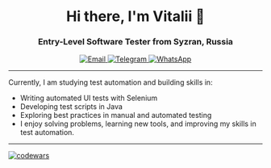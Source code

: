 <h1 align="center"> Hi there, I'm Vitalii 👋</h1>
<h3 align="center">Entry-Level Software Tester from Syzran, Russia</h3>

<div id="socials" align="center">
  <a href="mailto:zavaritskii@gmail.com">
    <img src="https://img.shields.io/badge/Email-D14836?style=for-the-badge&logo=gmail&logoColor=white" alt="Email"/>
  <a href="https://t.me/zavaritskii">
    <img src="https://img.shields.io/badge/Telegram-2CA5E0?style=for-the-badge&logo=telegram&logoColor=white" alt="Telegram"/>
  </a>
  <a href="https://wa.me/+79376630907">
    <img src="https://img.shields.io/badge/WhatsApp-25D366?style=for-the-badge&logo=whatsapp&logoColor=white" alt="WhatsApp"/>
  </a>  
</div>
<hr>
<div id="bio" align="left">
  <p>
      Currently, I am studying test automation and building skills in:
  </p>
  <ul>
    <li>Writing automated UI tests with Selenium</li>
    <li>Developing test scripts in Java</li>
    <li>Exploring best practices in manual and automated testing</li>
    <li>I enjoy solving problems, learning new tools, and improving my skills in test automation.</li>
  </ul>
</div>
<hr>
<a href="https://www.codewars.com/users/v.zavaritskii" rel="nofollow"><img src="https://camo.githubusercontent.com/19d9dedf4b137e44e5dfee34451e597e648deb976ec8b4525fe0ef4d8941c4fb/68747470733a2f2f7777772e636f6465776172732e636f6d2f75736572732f4275727961746b612f6261646765732f6d6963726f" alt="codewars" data-canonical-src="https://www.codewars.com/users/v.zavaritskii/badges/micro" style="max-width: 100%;"></a>
